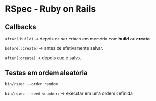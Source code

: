# RSpec - Ruby on Rails

## Callbacks

`after(:build)` -> depois de ser criado em memória com **build** ou **create**.

`before(:create)` -> antes de efetivamente salvar.

`after(:create)` -> depois que é salvo.

## Testes em ordem aleatória

`bin/rspec --order random`

`bin/rspec --seed <number>` -> executar em uma ordem definida
